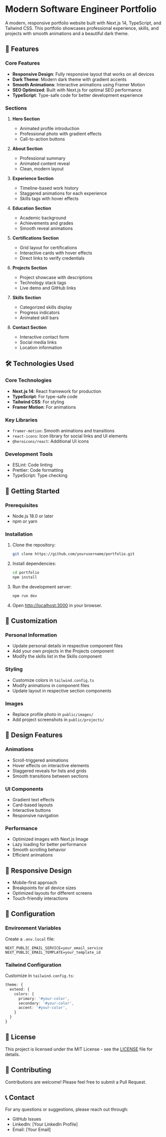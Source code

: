 # Modern Software Engineer Portfolio

A modern, responsive portfolio website built with Next.js 14, TypeScript, and Tailwind CSS. This portfolio showcases professional experience, skills, and projects with smooth animations and a beautiful dark theme.

## 🚀 Features

### Core Features
- **Responsive Design**: Fully responsive layout that works on all devices
- **Dark Theme**: Modern dark theme with gradient accents
- **Smooth Animations**: Interactive animations using Framer Motion
- **SEO Optimized**: Built with Next.js for optimal SEO performance
- **TypeScript**: Type-safe code for better development experience

### Sections
1. **Hero Section**
   - Animated profile introduction
   - Professional photo with gradient effects
   - Call-to-action buttons

2. **About Section**
   - Professional summary
   - Animated content reveal
   - Clean, modern layout

3. **Experience Section**
   - Timeline-based work history
   - Staggered animations for each experience
   - Skills tags with hover effects

4. **Education Section**
   - Academic background
   - Achievements and grades
   - Smooth reveal animations

5. **Certifications Section**
   - Grid layout for certifications
   - Interactive cards with hover effects
   - Direct links to verify credentials

6. **Projects Section**
   - Project showcase with descriptions
   - Technology stack tags
   - Live demo and GitHub links

7. **Skills Section**
   - Categorized skills display
   - Progress indicators
   - Animated skill bars

8. **Contact Section**
   - Interactive contact form
   - Social media links
   - Location information

## 🛠️ Technologies Used

### Core Technologies
- **Next.js 14**: React framework for production
- **TypeScript**: For type-safe code
- **Tailwind CSS**: For styling
- **Framer Motion**: For animations

### Key Libraries
- `framer-motion`: Smooth animations and transitions
- `react-icons`: Icon library for social links and UI elements
- `@heroicons/react`: Additional UI icons

### Development Tools
- ESLint: Code linting
- Prettier: Code formatting
- TypeScript: Type checking

## 🚀 Getting Started

### Prerequisites
- Node.js 18.0 or later
- npm or yarn

### Installation

1. Clone the repository:
   ```bash
   git clone https://github.com/yourusername/portfolio.git
   ```

2. Install dependencies:
   ```bash
   cd portfolio
   npm install
   ```

3. Run the development server:
   ```bash
   npm run dev
   ```

4. Open [http://localhost:3000](http://localhost:3000) in your browser.

## 📝 Customization

### Personal Information
- Update personal details in respective component files
- Add your own projects in the Projects component
- Modify the skills list in the Skills component

### Styling
- Customize colors in `tailwind.config.ts`
- Modify animations in component files
- Update layout in respective section components

### Images
- Replace profile photo in `public/images/`
- Add project screenshots in `public/projects/`

## 🎨 Design Features

### Animations
- Scroll-triggered animations
- Hover effects on interactive elements
- Staggered reveals for lists and grids
- Smooth transitions between sections

### UI Components
- Gradient text effects
- Card-based layouts
- Interactive buttons
- Responsive navigation

### Performance
- Optimized images with Next.js Image
- Lazy loading for better performance
- Smooth scrolling behavior
- Efficient animations

## 📱 Responsive Design
- Mobile-first approach
- Breakpoints for all device sizes
- Optimized layouts for different screens
- Touch-friendly interactions

## 🔧 Configuration

### Environment Variables
Create a `.env.local` file:
```env
NEXT_PUBLIC_EMAIL_SERVICE=your_email_service
NEXT_PUBLIC_EMAIL_TEMPLATE=your_template_id
```

### Tailwind Configuration
Customize in `tailwind.config.ts`:
```typescript
theme: {
  extend: {
    colors: {
      primary: '#your-color',
      secondary: '#your-color',
      accent: '#your-color',
    }
  }
}
```

## 📄 License

This project is licensed under the MIT License - see the [LICENSE](LICENSE) file for details.

## 👥 Contributing

Contributions are welcome! Please feel free to submit a Pull Request.

## 📞 Contact

For any questions or suggestions, please reach out through:
- GitHub Issues
- LinkedIn: [Your LinkedIn Profile]
- Email: [Your Email]
